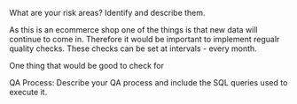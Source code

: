 What are your risk areas? Identify and describe them.


As this is an ecommerce shop one of the things is that new data will continue to come in. Therefore it would be important to implement regualr quality checks. These checks can be set at intervals - every month. 

One thing that would be good to check for


QA Process:
Describe your QA process and include the SQL queries used to execute it.
